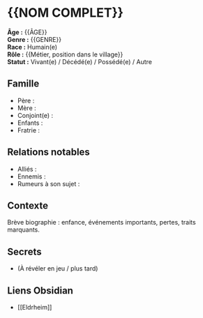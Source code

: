 # {{NOM COMPLET}}

**Âge :** {{ÂGE}}  
**Genre :** {{GENRE}}  
**Race :** Humain(e)  
**Rôle :** {{Métier, position dans le village}}  
**Statut :** Vivant(e) / Décédé(e) / Possédé(e) / Autre

## Famille
- Père :
- Mère :
- Conjoint(e) :
- Enfants :
- Fratrie :

## Relations notables
- Alliés :
- Ennemis :
- Rumeurs à son sujet :

## Contexte
Brève biographie : enfance, événements importants, pertes, traits marquants.

## Secrets
- (À révéler en jeu / plus tard)

## Liens Obsidian
- [[Eldrheim]]
